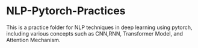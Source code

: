 # NLP-Pytorch-Practices
This is a practice folder for NLP techniques in deep learning using pytorch, including various concepts such as CNN,RNN, Transformer Model, and Attention Mechanism.
